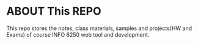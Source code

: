 # ABOUT This REPO
This repo stores the notes, class materials, samples and projects(HW and Exams) of course INFO 6250 web tool and development.

